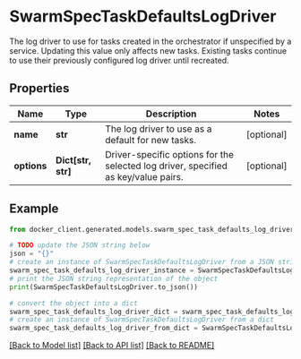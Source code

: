 # SwarmSpecTaskDefaultsLogDriver

The log driver to use for tasks created in the orchestrator if unspecified by a service.  Updating this value only affects new tasks. Existing tasks continue to use their previously configured log driver until recreated. 

## Properties

Name | Type | Description | Notes
------------ | ------------- | ------------- | -------------
**name** | **str** | The log driver to use as a default for new tasks.  | [optional] 
**options** | **Dict[str, str]** | Driver-specific options for the selected log driver, specified as key/value pairs.  | [optional] 

## Example

```python
from docker_client.generated.models.swarm_spec_task_defaults_log_driver import SwarmSpecTaskDefaultsLogDriver

# TODO update the JSON string below
json = "{}"
# create an instance of SwarmSpecTaskDefaultsLogDriver from a JSON string
swarm_spec_task_defaults_log_driver_instance = SwarmSpecTaskDefaultsLogDriver.from_json(json)
# print the JSON string representation of the object
print(SwarmSpecTaskDefaultsLogDriver.to_json())

# convert the object into a dict
swarm_spec_task_defaults_log_driver_dict = swarm_spec_task_defaults_log_driver_instance.to_dict()
# create an instance of SwarmSpecTaskDefaultsLogDriver from a dict
swarm_spec_task_defaults_log_driver_from_dict = SwarmSpecTaskDefaultsLogDriver.from_dict(swarm_spec_task_defaults_log_driver_dict)
```
[[Back to Model list]](../README.md#documentation-for-models) [[Back to API list]](../README.md#documentation-for-api-endpoints) [[Back to README]](../README.md)


